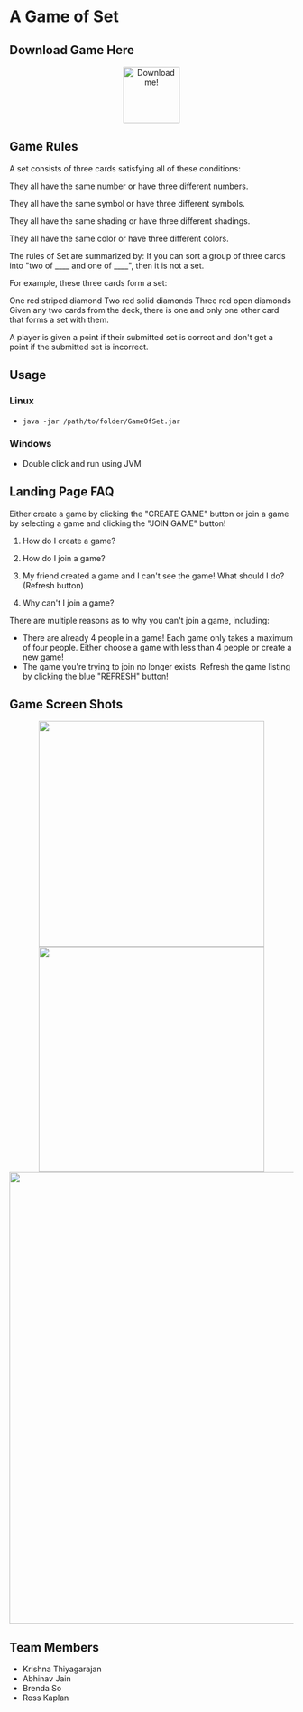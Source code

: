 # A Game of Set #


## Download Game Here ##


<div style="text-align:center">
<a href="https://github.com/krisht/SoftwareSetGame/raw/master/GameOfSet.jar">
  <img src="https://raw.githubusercontent.com/krisht/GameOfSet/master/src/images/SET.png" alt="Download me!" width="100">
</a>
</div>

## Game Rules
A set consists of three cards satisfying all of these conditions:

They all have the same number or have three different numbers.

They all have the same symbol or have three different symbols.

They all have the same shading or have three different shadings.

They all have the same color or have three different colors.

The rules of Set are summarized by: If you can sort a group of three cards into "two of \_\_\_\_ and one of \_\_\_\_", then it is not a set.

For example, these three cards form a set:

One red striped diamond
Two red solid diamonds
Three red open diamonds
Given any two cards from the deck, there is one and only one other card that forms a set with them.

A player is given a point if their submitted set is correct and don't get a point if the submitted set is incorrect.




## Usage ##

### Linux ###
- ``` java -jar /path/to/folder/GameOfSet.jar ```

### Windows ###
- Double click and run using JVM

## Landing Page FAQ

Either create a game by clicking the "CREATE GAME" button or join a game by selecting a game and clicking the "JOIN GAME" button!

1. How do I create a game?

2. How do I join a game?

3. My friend created a game and I can't see the game! What should I do?
(Refresh button)

4. Why can't I join a game?

There are multiple reasons as to why you can't join a game, including:

* There are already 4 people in a game! Each game only takes a maximum of four people. Either choose a game with less than 4 people or create a new game!
* The game you're trying to join no longer exists. Refresh the game listing by clicking the blue "REFRESH" button!



## Game Screen Shots ##

<div style="text-align:center">

<img src="https://raw.githubusercontent.com/krisht/GameOfSet/master/imgs/login.png" width="400">
<img src="https://raw.githubusercontent.com/krisht/GameOfSet/master/imgs/registration.png" width="400">
<img src="https://raw.githubusercontent.com/krisht/GameOfSet/master/imgs/gameplay.gif" width="800">

</div>




## Team Members ##
- Krishna Thiyagarajan
- Abhinav Jain
- Brenda So
- Ross Kaplan
